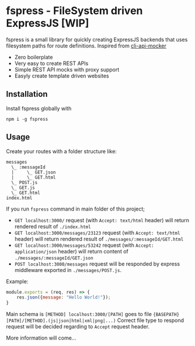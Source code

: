 # fspress - FileSystem driven ExpressJS [WIP]

fspress is a small library for quickly creating ExpressJS backends that uses filesystem paths for route definitions. Inspired from [cli-api-mocker](/muratcorlu/cli-api-mocker)

* Zero boilerplate
* Very easy to create REST APIs
* Simple REST API mocks with proxy support
* Easyly create template driven websites

## Installation

Install fspress globally with

    npm i -g fspress


## Usage

Create your routes with a folder structure like:

```
messages
  \_ :messageId
  |     \_ GET.json
  |     \_ GET.html
  \_ POST.js
  \_ GET.js
  \_ GET.html
index.html
```

If you run `fspress` command in main folder of this project;

* `GET localhost:3000/` request (with `Accept: text/html` header) will return rendered result of `./index.html`
* `GET localhost:3000/messages/23123` request (with `Accept: text/html` header) will return rendered result of `./messages/:messageId/GET.html`
* `GET localhost:3000/messages/53242` request (with `Accept: application/json` header) will return content of `./messages/:messageId/GET.json`
* `POST localhost:3000/messages` request will be responded by express middleware exported in `./messages/POST.js`.

Example:

```js
module.exports = (req, res) => {
    res.json({message: "Hello World!"});
}
```

Main schema is `[METHOD] localhost:3000/[PATH]` goes to file `{BASEPATH}[PATH]/[METHOD].(js|json|html|xml|png|...)` Correct file type to respond request will be decided regarding to `Accept` request header.

More information will come...
